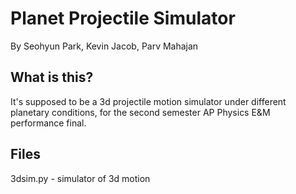 # Planet Projectile Simulator 
By Seohyun Park, Kevin Jacob, Parv Mahajan

## What is this?
It's supposed to be a 3d projectile motion simulator under different planetary conditions, for the second semester AP Physics E&amp;M performance final.

## Files
3dsim.py - simulator of 3d motion
